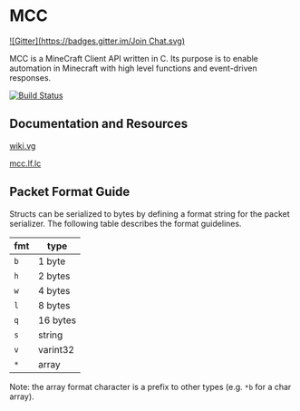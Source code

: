 MCC
==========
[![Gitter](https://badges.gitter.im/Join Chat.svg)](https://gitter.im/NosotrosNueces/mcc?utm_source=badge&utm_medium=badge&utm_campaign=pr-badge&utm_content=badge)

MCC is a MineCraft Client API written in C. Its purpose is to enable automation in Minecraft with high level functions and event-driven responses.

[![Build Status](https://travis-ci.org/NosotrosNueces/mcc.svg?branch=travis)](https://travis-ci.org/NosotrosNueces/mcc)

## Documentation and Resources ##
[wiki.vg](http://wiki.vg)

[mcc.lf.lc](http://mcc.lf.lc)

## Packet Format Guide ##

Structs can be serialized to bytes by defining a format string for the packet serializer. The following table describes the format guidelines.

| fmt | type     |
| --- | -------- |
| `b` | 1 byte   |
| `h` | 2 bytes  |
| `w` | 4 bytes  |
| `l` | 8 bytes  |
| `q` | 16 bytes |
| `s` | string   |
| `v` | varint32 |
| `*` | array    |

Note: the array format character is a prefix to other types (e.g. `*b` for a char array).
